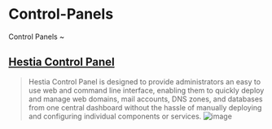 # Control-Panels
Control Panels ~ 

## [Hestia Control Panel](https://github.com/hestiacp/hestiacp)
  > Hestia Control Panel is designed to provide administrators an easy to use web and command line interface, enabling them to quickly deploy and manage web domains, mail accounts, DNS zones, and databases from one central dashboard without the hassle of manually deploying and configuring individual components or services.
  > ![image](https://user-images.githubusercontent.com/51442719/174653276-bd0619e3-00cc-433c-b3df-545149bc1572.png)


